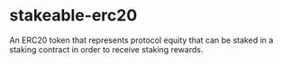 # stakeable-erc20
An ERC20 token that represents protocol equity that can be staked in a staking contract in order to receive staking rewards.

